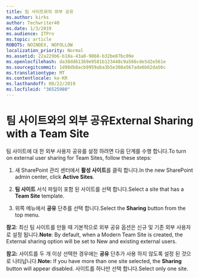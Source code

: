```yaml
---
title: 팀 사이트와의 외부 공유
ms.author: kirks
author: Techwriter40
ms.date: 1/3/2019
ms.audience: ITPro
ms.topic: article
ROBOTS: NOINDEX, NOFOLLOW
localization_priority: Normal
ms.assetid: 22a229b6-b18a-43a8-9868-b32be87bc09e
ms.openlocfilehash: da38dd61369e9581b123448c9a566cde5d2e561e
ms.sourcegitcommit: 1d98db8acb9959aba3b5e308a567ade6b62da56c
ms.translationtype: MT
ms.contentlocale: ko-KR
ms.lasthandoff: 08/22/2019
ms.locfileid: "36525980"
---
```

# <a name="external-sharing-with-a-team-site"></a><span data-ttu-id="fb105-102">팀 사이트와의 외부 공유</span><span class="sxs-lookup"><span data-stu-id="fb105-102">External Sharing with a Team Site</span></span>

<span data-ttu-id="fb105-103">팀 사이트에 대 한 외부 사용자 공유를 설정 하려면 다음 단계를 수행 합니다.</span><span class="sxs-lookup"><span data-stu-id="fb105-103">To turn on external user sharing for Team Sites, follow these steps:</span></span> 
  
1. <span data-ttu-id="fb105-104">새 SharePoint 관리 센터에서 **활성 사이트**를 클릭 합니다.</span><span class="sxs-lookup"><span data-stu-id="fb105-104">In the new SharePoint admin center, click **Active Sites**.</span></span>
  
2. <span data-ttu-id="fb105-105">**팀 사이트** 서식 파일이 포함 된 사이트를 선택 합니다.</span><span class="sxs-lookup"><span data-stu-id="fb105-105">Select a site that has a **Team Site** template.</span></span> 
  
3. <span data-ttu-id="fb105-106">위쪽 메뉴에서 **공유** 단추를 선택 합니다.</span><span class="sxs-lookup"><span data-stu-id="fb105-106">Select the **Sharing** button from the top menu.</span></span> 
  
 <span data-ttu-id="fb105-107">**참고**: 최신 팀 사이트를 만들 때 기본적으로 외부 공유 옵션은 신규 및 기존 외부 사용자로 설정 됩니다.</span><span class="sxs-lookup"><span data-stu-id="fb105-107">**Note**: By default, when a Modern Team Site is created, the External sharing option will be set to New and existing external users.</span></span> 
  
 <span data-ttu-id="fb105-108">**참고:** 사이트를 두 개 이상 선택한 경우에는 **공유** 단추가 사용 하지 않도록 설정 된 것으로 나타납니다.</span><span class="sxs-lookup"><span data-stu-id="fb105-108">**Note:** If you have more than one site selected, the **Sharing** button will appear disabled.</span></span> <span data-ttu-id="fb105-109">사이트를 하나만 선택 합니다.</span><span class="sxs-lookup"><span data-stu-id="fb105-109">Select only one site.</span></span> 
  


